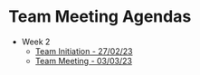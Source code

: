 # Team Meeting Agendas
- Week 2
  - [Team Initiation - 27/02/23](https://docs.google.com/document/d/1H2-PR5O5aETfwlbImEk_lMg52OCj3e3qwRTzrOXwiyM/edit?usp=sharing)
  - [Team Meeting - 03/03/23](https://docs.google.com/document/d/1nX2qOX5kbeD9RHEG3wq3g8rdwKTTYyV3spRQ-ycKDS0/edit?usp=sharing)
